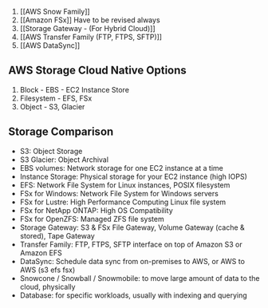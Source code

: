 1.  [[AWS Snow Family]]  
2. [[Amazon FSx]]  Have to be revised always
3. [[Storage Gateway - (For Hybrid Cloud)]] 
4. [[AWS Transfer Family (FTP, FTPS, SFTP)]] 
5. [[AWS DataSync]] 


## AWS Storage Cloud Native Options 
1. Block - EBS - EC2 Instance Store 
2. Filesystem - EFS, FSx
3. Object - S3, Glacier

## Storage Comparison
- S3: Object Storage 
- S3 Glacier: Object Archival 
- EBS volumes: Network storage for one EC2 instance at a time 
- Instance Storage: Physical storage for your EC2 instance (high IOPS) 
- EFS: Network File System for Linux instances, POSIX filesystem 
- FSx for Windows: Network File System for Windows servers 
- FSx for Lustre: High Performance Computing Linux file system 
- FSx for NetApp ONTAP: High OS Compatibility 
- FSx for OpenZFS: Managed ZFS file system 
- Storage Gateway: S3 & FSx File Gateway, Volume Gateway (cache & stored), Tape Gateway 
- Transfer Family: FTP, FTPS, SFTP interface on top of Amazon S3 or Amazon EFS 
- DataSync: Schedule data sync from on-premises to AWS, or AWS to AWS  (s3 efs fsx)
- Snowcone / Snowball / Snowmobile: to move large amount of data to the cloud, physically 
- Database: for specific workloads, usually with indexing and querying
